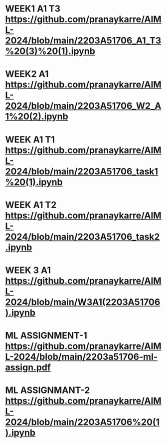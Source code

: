 # WEEK1 A1 T3 https://github.com/pranaykarre/AIML-2024/blob/main/2203A51706_A1_T3%20(3)%20(1).ipynb
# WEEK2 A1  https://github.com/pranaykarre/AIML-2024/blob/main/2203A51706_W2_A1%20(2).ipynb
# WEEK A1 T1 https://github.com/pranaykarre/AIML-2024/blob/main/2203A51706_task1%20(1).ipynb
# WEEK A1 T2 https://github.com/pranaykarre/AIML-2024/blob/main/2203A51706_task2.ipynb
# WEEK 3 A1 https://github.com/pranaykarre/AIML-2024/blob/main/W3A1(2203A51706).ipynb
# ML ASSIGNMENT-1 https://github.com/pranaykarre/AIML-2024/blob/main/2203a51706-ml-assign.pdf
# ML ASSIGNMANT-2 https://github.com/pranaykarre/AIML-2024/blob/main/2203A51706%20(1).ipynb
